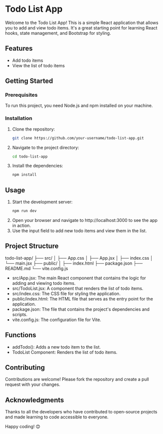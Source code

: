 # Todo List App

Welcome to the Todo List App! This is a simple React application that allows you to add and view todo items. It's a great starting point for learning React hooks, state management, and Bootstrap for styling.

## Features

- Add todo items
- View the list of todo items

## Getting Started

### Prerequisites

To run this project, you need Node.js and npm installed on your machine.

### Installation

1. Clone the repository:
   ```bash
   git clone https://github.com/your-username/todo-list-app.git
2. Navigate to the project directory:
    ```bash
    cd todo-list-app
3. Install the dependencies:
    ```bash
    npm install

## Usage
1. Start the development server:
   ```bash
   npm run dev
2. Open your browser and navigate to http://localhost:3000 to see the app in action.
3. Use the input field to add new todo items and view them in the list.

## Project Structure
todo-list-app/
├── src/
│   ├── App.css
│   ├── App.jsx
│   ├── index.css
│   └── main.jsx
├── public/
│   ├── index.html
├── package.json
├── README.md
└── vite.config.js

- src/App.jsx: The main React component that contains the logic for adding and viewing todo items.
- src/TodoList.jsx: A component that renders the list of todo items.
- src/index.css: The CSS file for styling the application.
- public/index.html: The HTML file that serves as the entry point for the application.
- package.json: The file that contains the project's dependencies and scripts.
- vite.config.js: The configuration file for Vite.

## Functions
- addTodo(): Adds a new todo item to the list.
- TodoList Component: Renders the list of todo items.

## Contributing
Contributions are welcome! Please fork the repository and create a pull request with your changes.

## Acknowledgments
Thanks to all the developers who have contributed to open-source projects and made learning to code accessible to everyone.

Happy coding! 😊


